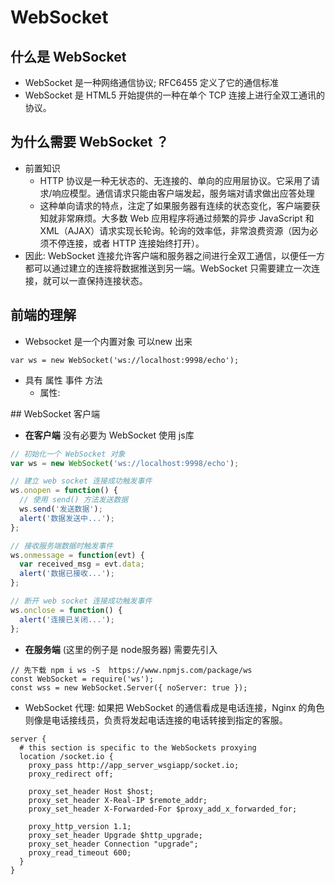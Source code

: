# WebSocket

## 什么是 WebSocket
- WebSocket 是一种网络通信协议; RFC6455 定义了它的通信标准
- WebSocket 是 HTML5 开始提供的一种在单个 TCP 连接上进行全双工通讯的协议。

## 为什么需要 WebSocket ？
- 前置知识
    - HTTP 协议是一种无状态的、无连接的、单向的应用层协议。它采用了请求/响应模型。通信请求只能由客户端发起，服务端对请求做出应答处理
    - 这种单向请求的特点，注定了如果服务器有连续的状态变化，客户端要获知就非常麻烦。大多数 Web 应用程序将通过频繁的异步 JavaScript 和 XML（AJAX）请求实现长轮询。轮询的效率低，非常浪费资源（因为必须不停连接，或者 HTTP 连接始终打开）。
- 因此: WebSocket 连接允许客户端和服务器之间进行全双工通信，以便任一方都可以通过建立的连接将数据推送到另一端。WebSocket 只需要建立一次连接，就可以一直保持连接状态。

## 前端的理解
- Websocket 是一个内置对象 可以new 出来
```
var ws = new WebSocket('ws://localhost:9998/echo');
```
- 具有 属性 事件 方法
    - 属性:

## WebSocket 客户端
- **在客户端** 没有必要为 WebSocket 使用 js库
```js
// 初始化一个 WebSocket 对象
var ws = new WebSocket('ws://localhost:9998/echo');

// 建立 web socket 连接成功触发事件
ws.onopen = function() {
  // 使用 send() 方法发送数据
  ws.send('发送数据');
  alert('数据发送中...');
};

// 接收服务端数据时触发事件
ws.onmessage = function(evt) {
  var received_msg = evt.data;
  alert('数据已接收...');
};

// 断开 web socket 连接成功触发事件
ws.onclose = function() {
  alert('连接已关闭...');
};
```
- **在服务端** (这里的例子是 node服务器) 需要先引入
```
// 先下载 npm i ws -S  https://www.npmjs.com/package/ws
const WebSocket = require('ws');
const wss = new WebSocket.Server({ noServer: true });
```

- WebSocket 代理: 如果把 WebSocket 的通信看成是电话连接，Nginx 的角色则像是电话接线员，负责将发起电话连接的电话转接到指定的客服。
```
server {
  # this section is specific to the WebSockets proxying
  location /socket.io {
    proxy_pass http://app_server_wsgiapp/socket.io;
    proxy_redirect off;

    proxy_set_header Host $host;
    proxy_set_header X-Real-IP $remote_addr;
    proxy_set_header X-Forwarded-For $proxy_add_x_forwarded_for;

    proxy_http_version 1.1;
    proxy_set_header Upgrade $http_upgrade;
    proxy_set_header Connection "upgrade";
    proxy_read_timeout 600;
  }
}
```


